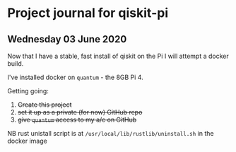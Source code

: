 # Project journal for qiskit-pi


## Wednesday 03 June 2020

Now that I have a stable, fast install of qiskit on the Pi I will attempt a docker build.

I've installed docker on `quantum` - the 8GB Pi 4.
 
Getting going:
1. ~~Create this project~~
1. ~~set it up as a private (for now) GitHub repo~~
1. ~~give `quantum` access to my a/c on GitHub~~

NB rust unistall script is at `/usr/local/lib/rustlib/uninstall.sh` in the docker image



